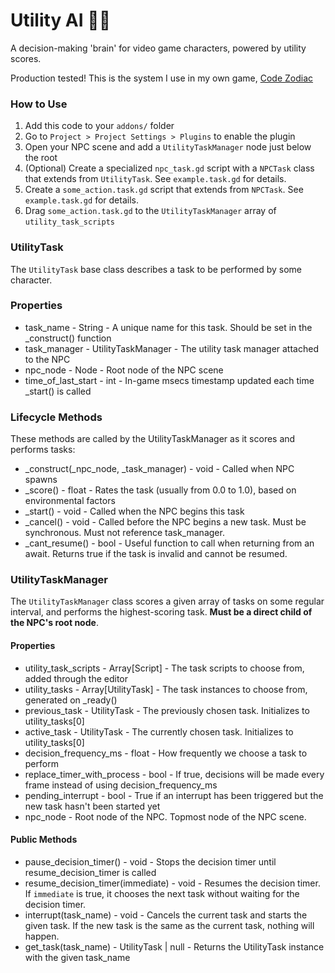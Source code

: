 # Utility AI 🤖💭

A decision-making 'brain' for video game characters, powered by utility scores.

Production tested! This is the system I use in my own game, [Code Zodiac](https://store.steampowered.com/app/2403880/Code_Zodiac/)

### How to Use

1. Add this code to your `addons/` folder
1. Go to `Project > Project Settings > Plugins` to enable the plugin
1. Open your NPC scene and add a `UtilityTaskManager` node just below the root
1. (Optional) Create a specialized `npc_task.gd` script with a `NPCTask` class that extends from `UtilityTask`. See `example.task.gd` for details.
1. Create a `some_action.task.gd` script that extends from `NPCTask`. See `example.task.gd` for details.
1. Drag `some_action.task.gd` to the `UtilityTaskManager` array of `utility_task_scripts`

### UtilityTask

The `UtilityTask` base class describes a task to be performed by some character.

### Properties

- task_name - String - A unique name for this task. Should be set in the _construct() function
- task_manager - UtilityTaskManager - The utility task manager attached to the NPC
- npc_node - Node - Root node of the NPC scene
- time_of_last_start - int - In-game msecs timestamp updated each time _start() is called

### Lifecycle Methods

These methods are called by the UtilityTaskManager as it scores and performs tasks:
- _construct(_npc_node, _task_manager) - void - Called when NPC spawns
- _score() - float - Rates the task (usually from 0.0 to 1.0), based on environmental factors
- _start() - void - Called when the NPC begins this task
- _cancel() - void - Called before the NPC begins a new task. Must be synchronous. Must not reference task_manager.
- _cant_resume() - bool - Useful function to call when returning from an await. Returns true if the task is invalid and cannot be resumed.

### UtilityTaskManager

The `UtilityTaskManager` class scores a given array of tasks on some regular interval, and performs the highest-scoring task. **Must be a direct child of the NPC's root node**.

#### Properties

- utility_task_scripts - Array[Script] - The task scripts to choose from, added through the editor
- utility_tasks - Array[UtilityTask] - The task instances to choose from, generated on _ready()
- previous_task - UtilityTask - The previously chosen task. Initializes to utility_tasks[0]
- active_task - UtilityTask - The currently chosen task. Initializes to utility_tasks[0]
- decision_frequency_ms - float - How frequently we choose a task to perform
- replace_timer_with_process - bool - If true, decisions will be made every frame instead of using decision_frequency_ms
- pending_interrupt - bool - True if an interrupt has been triggered but the new task hasn't been started yet
- npc_node - Root node of the NPC. Topmost node of the NPC scene.

#### Public Methods

- pause_decision_timer() - void - Stops the decision timer until resume_decision_timer is called
- resume_decision_timer(immediate) - void - Resumes the decision timer. If `immediate` is true, it chooses the next task without waiting for the decision timer.
- interrupt(task_name) - void - Cancels the current task and starts the given task. If the new task is the same as the current task, nothing will happen.
- get_task(task_name) - UtilityTask | null - Returns the UtilityTask instance with the given task_name
